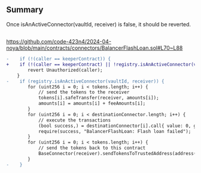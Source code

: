 
## Summary
Once isAnActiveConnector(vaultId, receiver) is false, it should be reverted.

##
https://github.com/code-423n4/2024-04-noya/blob/main/contracts/connectors/BalancerFlashLoan.sol#L70~L88
```diff
-    if (!(caller == keeperContract)) {
+    if (!(caller == keeperContract) || !registry.isAnActiveConnector(vaultId, receiver)) { 
        revert Unauthorized(caller);
    }
-    if (registry.isAnActiveConnector(vaultId, receiver)) {
        for (uint256 i = 0; i < tokens.length; i++) {
            // send the tokens to the receiver
            tokens[i].safeTransfer(receiver, amounts[i]);
            amounts[i] = amounts[i] + feeAmounts[i];
        }
        for (uint256 i = 0; i < destinationConnector.length; i++) {
            // execute the transactions
            (bool success,) = destinationConnector[i].call{ value: 0, gas: gas[i] }(callingData[i]);
            require(success, "BalancerFlashLoan: Flash loan failed");
        }
        for (uint256 i = 0; i < tokens.length; i++) {
            // send the tokens back to this contract
            BaseConnector(receiver).sendTokensToTrustedAddress(address(tokens[i]), amounts[i], address(this), "");
        }
-    }
```
